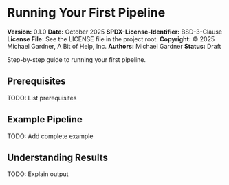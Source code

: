 # Running Your First Pipeline

**Version:** 0.1.0
**Date:** October 2025
**SPDX-License-Identifier:** BSD-3-Clause
**License File:** See the LICENSE file in the project root.
**Copyright:** © 2025 Michael Gardner, A Bit of Help, Inc.
**Authors:** Michael Gardner
**Status:** Draft

Step-by-step guide to running your first pipeline.

## Prerequisites

TODO: List prerequisites

## Example Pipeline

TODO: Add complete example

## Understanding Results

TODO: Explain output
